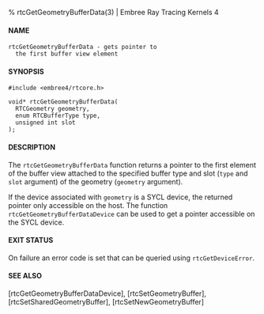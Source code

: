 % rtcGetGeometryBufferData(3) | Embree Ray Tracing Kernels 4

#### NAME

    rtcGetGeometryBufferData - gets pointer to
      the first buffer view element

#### SYNOPSIS

    #include <embree4/rtcore.h>

    void* rtcGetGeometryBufferData(
      RTCGeometry geometry,
      enum RTCBufferType type,
      unsigned int slot
    );

#### DESCRIPTION

The `rtcGetGeometryBufferData` function returns a pointer to the first
element of the buffer view attached to the specified buffer type and
slot (`type` and `slot` argument) of the geometry (`geometry`
argument).

If the device associated with `geometry` is a SYCL device,
the returned pointer only accessible on the host. The function
`rtcGetGeometryBufferDataDevice` can be used to get a pointer
accessible on the SYCL device.
#### EXIT STATUS

On failure an error code is set that can be queried using
`rtcGetDeviceError`.

#### SEE ALSO

[rtcGetGeometryBufferDataDevice], [rtcSetGeometryBuffer],
[rtcSetSharedGeometryBuffer], [rtcSetNewGeometryBuffer]
